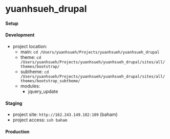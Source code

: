 yuanhsueh_drupal
================

#### Setup

#### Development
* project location: 
  * main: `cd /Users/yuanhsueh/Projects/yuanhsueh/yuanhsueh_drupal`
  * theme: `cd /Users/yuanhsueh/Projects/yuanhsueh/yuanhsueh_drupal/sites/all/themes/bootstrap/`
  * subtheme: `cd /Users/yuanhsueh/Projects/yuanhsueh/yuanhsueh_drupal/sites/all/themes/bootstrap_subtheme/`
  * modules: 
    * jquery_update

#### Staging
* project site: `http://162.243.149.182:109` (baham)
* project access: `ssh baham`

#### Production

